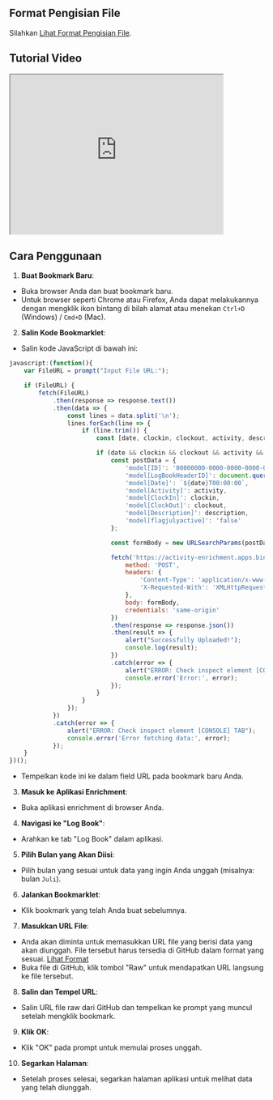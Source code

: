 ## Format Pengisian File
Silahkan [Lihat Format Pengisian File](https://github.com/syauqqii/dump-enrichment/tree/main/Format%20Pengisian).

## Tutorial Video
 <iframe width="420" height="315"
src="https://www.youtube.com/embed/3rY8BhAHRhk?autoplay=1&mute=1">
</iframe>

## Cara Penggunaan
1. <b>Buat Bookmark Baru</b>:
 - Buka browser Anda dan buat bookmark baru.
 - Untuk browser seperti Chrome atau Firefox, Anda dapat melakukannya dengan mengklik ikon bintang di bilah alamat atau menekan `Ctrl+D` (Windows) / `Cmd+D` (Mac).
2. <b>Salin Kode Bookmarklet</b>:
 - Salin kode JavaScript di bawah ini:
```javascript
javascript:(function(){
    var FileURL = prompt("Input File URL:");

    if (FileURL) {
        fetch(FileURL)
            .then(response => response.text())
            .then(data => {
                const lines = data.split('\n');
                lines.forEach(line => {
                    if (line.trim()) {
                        const [date, clockin, clockout, activity, description] = line.split('|');

                        if (date && clockin && clockout && activity && description) {
                            const postData = {
                                'model[ID]': '00000000-0000-0000-0000-000000000000',
                                'model[LogBookHeaderID]': document.querySelector('ul[id="monthTab"] li.current a').getAttribute('onclick').split("'")[1],
                                'model[Date]': `${date}T00:00:00`,
                                'model[Activity]': activity,
                                'model[ClockIn]': clockin,
                                'model[ClockOut]': clockout,
                                'model[Description]': description,
                                'model[flagjulyactive]': 'false'
                            };

                            const formBody = new URLSearchParams(postData).toString();

                            fetch('https://activity-enrichment.apps.binus.ac.id/LogBook/StudentSave', {
                                method: 'POST',
                                headers: {
                                    'Content-Type': 'application/x-www-form-urlencoded; charset=UTF-8',
                                    'X-Requested-With': 'XMLHttpRequest'
                                },
                                body: formBody,
                                credentials: 'same-origin'
                            })
                            .then(response => response.json())
                            .then(result => {
                                alert("Successfully Uploaded!");
                                console.log(result);
                            })
                            .catch(error => {
                                alert("ERROR: Check inspect element [CONSOLE] TAB");
                                console.error('Error:', error);
                            });
                        }
                    }
                });
            })
            .catch(error => {
                alert("ERROR: Check inspect element [CONSOLE] TAB");
                console.error('Error fetching data:', error);
            });
    }
})();
```
 - Tempelkan kode ini ke dalam field URL pada bookmark baru Anda.
3. <b>Masuk ke Aplikasi Enrichment</b>:
 - Buka aplikasi enrichment di browser Anda.
4. <b>Navigasi ke "Log Book"</b>:
 - Arahkan ke tab "Log Book" dalam aplikasi.
5. <b>Pilih Bulan yang Akan Diisi</b>:
 - Pilih bulan yang sesuai untuk data yang ingin Anda unggah (misalnya: bulan `Juli`).
6. <b>Jalankan Bookmarklet</b>:
 - Klik bookmark yang telah Anda buat sebelumnya.
7. <b>Masukkan URL File</b>:
 - Anda akan diminta untuk memasukkan URL file yang berisi data yang akan diunggah. File tersebut harus tersedia di GitHub dalam format yang sesuai. [Lihat Format](https://github.com/syauqqii/dump-enrichment/tree/main/Format%20Pengisian)
 - Buka file di GitHub, klik tombol "Raw" untuk mendapatkan URL langsung ke file tersebut.
8. <b>Salin dan Tempel URL</b>:
- Salin URL file raw dari GitHub dan tempelkan ke prompt yang muncul setelah mengklik bookmark.
9. <b>Klik OK</b>:
 - Klik "OK" pada prompt untuk memulai proses unggah.
10. <b>Segarkan Halaman</b>:
 - Setelah proses selesai, segarkan halaman aplikasi untuk melihat data yang telah diunggah.
